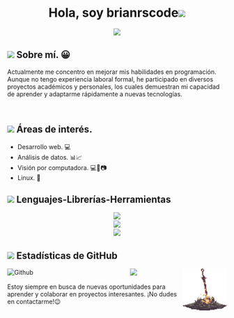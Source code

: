 <!-- -->
<!-- ----------------------------------- Presentación ----------------------------------- -->
<h1 align="center"><b>Hola, soy <strong>brianrscode</strong></b><img src="https://media.giphy.com/media/hvRJCLFzcasrR4ia7z/giphy.gif" width="35px"></h1>

<!-- ----------------------------------- Texto cambiante ----------------------------------- -->
<p align="center">
  <a href="https://github.com/DenverCoder1/readme-typing-svg"><img src="https://readme-typing-svg.herokuapp.com?font=Time+New+Roman&color=cyan&size=25&center=true&vCenter=true&width=600&height=100&lines=Fanático+de+la+tecnología❤;++;Siempre+listo+para+aprender👀;++;Explorando+nuevas+tecnologías🤖;++;Apasionado+por+la+programación🐍"></a>
  <!-- &hearts -->
</p>

<!-- ----------------------------------- Sobre mí ----------------------------------- -->
## <picture><img src="https://i.giphy.com/media/v1.Y2lkPTc5MGI3NjExaTEyNGJ1OHlsMWljazZ0YjRubHpicTBkMmc1MjF6M2FvOWNwbmthNCZlcD12MV9pbnRlcm5hbF9naWZfYnlfaWQmY3Q9cw/YRMb6dd7zprS00JdGZ/giphy.gif" width=35px></picture> **Sobre mí. 😀**
<p>Actualmente me concentro en mejorar mis habilidades en programación. Aunque no tengo experiencia laboral formal, he participado en diversos proyectos académicos y personales, los cuales demuestran mi capacidad de aprender y adaptarme rápidamente a nuevas tecnologías.</p>
<br>

<!-- ----------------------------------- Áreas de interés ----------------------------------- -->
<!-- https://i.giphy.com/media/v1.Y2lkPTc5MGI3NjExeHdrdG9mNWt4a2poMjNjdzd0YWdyeHdvdnMyaGNvMzR1anlycjF4ayZlcD12MV9pbnRlcm5hbF9naWZfYnlfaWQmY3Q9cw/q5F3zuDqWHwmj9PS01/giphy.gif -->
<!-- https://i.giphy.com/media/v1.Y2lkPTc5MGI3NjExYmZ6aW14cnhmMGl6aGh0cWZjb3RmMHhza2NqcXNiMG11OGxiY3lmMSZlcD12MV9pbnRlcm5hbF9naWZfYnlfaWQmY3Q9cw/eOCsTp2GWETGDF8fsQ/giphy.gif -->
## <picture><img src="https://i.giphy.com/media/v1.Y2lkPTc5MGI3NjExNTd4bnl2dnB6emc0bW9yNnV4bWs1enNraGNzaDRjYjRic2p5M2NkeSZlcD12MV9pbnRlcm5hbF9naWZfYnlfaWQmY3Q9cw/I2QJ34RPk7Ijn4US3B/giphy.gif" width=25px></picture> **Áreas de interés.**
- Desarrollo web. 💻
- Análisis de datos. 📊📈
- Visión por computadora. 💻👀📷
- Linux. 🐧
<!-- - Seguridad informática. 🔒 -->

<!-- ## 🛠 -------------------- Lenguajes-Herramientas -------------------- -->
## <img src="https://media2.giphy.com/media/QssGEmpkyEOhBCb7e1/giphy.gif?cid=ecf05e47a0n3gi1bfqntqmob8g9aid1oyj2wr3ds3mg700bl&rid=giphy.gif" width="25px"><b> Lenguajes-Librerías-Herramientas</b>
<p align="center">
  <a href="https://github.com/LelouchFR/skill-icons">
    <img src="https://go-skill-icons.vercel.app/api/icons?i=python,bash,cpp,lua&titles=true" /><br>
    <img src="https://go-skill-icons.vercel.app/api/icons?i=opencv,matplotlib,numpy,django,pandas&titles=true" /><br>
    <img src="https://skillicons.dev/icons?i=git,github,linux,vscode,neovim,arduino" />
  </a>
</p>

<!-- ----------------------------------- Estadísticas de GitHub ----------------------------------- -->
## <img src="https://media.giphy.com/media/iY8CRBdQXODJSCERIr/giphy.gif" width="35px"><b> Estadísticas de GitHub </b>
<!-- top de lenguajes -->
<img width="35%" align="left" alt="Github" src="https://github-readme-stats-eight-theta.vercel.app/api/top-langs/?username=brianrscode&layout=compact&langs_count=6&text_color=02D9F7FF&title_color=02D9F7FF&bg_color=0d1117" />
<!-- gif de la espada-->
<img width="20%" align="right" alt="Github" src="https://raw.githubusercontent.com/TanZng/TanZng/main/assets/bonefire.gif" />
<!-- Grafico de contribuciones -->
<!-- https://github-readme-activity-graph.vercel.app/graph?username=brianrscode&theme=react-dark -->

<!-- Separador con el gato -->
<div align=center><img src=https://raw.githubusercontent.com/catppuccin/catppuccin/main/assets/footers/gray0_ctp_on_line.png></div>

<!-- ----------------------------------- Contacto ----------------------------------- -->
<p>Estoy siempre en busca de nuevas oportunidades para aprender y colaborar en proyectos interesantes. ¡No dudes en contactarme!😉
<br>
<!-- Opción 1 de correo -->
<!-- <a href="mailto:CORREOXD@gmail.com">
  <img alt="Email" src="https://img.shields.io/badge/Email-CORREOXD@gmail.com-black?style=flat-square&logo=gmail">
</a> -->

  <!-- Opción 2 de correo -->
<!-- <div align='left'>
  <a href="mailto:CORREO@gmail.com" target="_blank">
    <img src="https://skillicons.dev/icons?i=gmail" t=mail" />
  </a>
</div> -->




